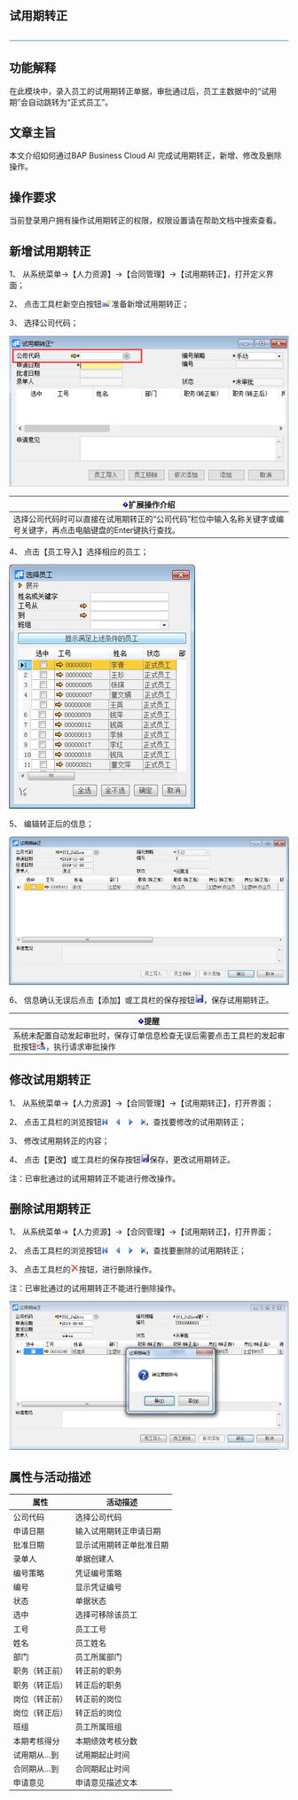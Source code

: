 ## 试用期转正

 ![1574417197089](rlzy_ht/common/headLine.png)

 

## 功能解释

在此模块中，录入员工的试用期转正单据，审批通过后，员工主数据中的“试用期”会自动跳转为“正式员工”。

 

## 文章主旨

本文介绍如何通过BAP Business Cloud AI 完成试用期转正，新增、修改及删除操作。

## 操作要求

当前登录用户拥有操作试用期转正的权限，权限设置请在帮助文档中搜索查看。

## 新增试用期转正

1、 从系统菜单->【人力资源】->【合同管理】->【试用期转正】，打开定义界面；     

2、 点击工具栏新空白按钮![img](rlzy_ht\common\新建.png)准备新增试用期转正；

3、 选择公司代码；

![img](rlzy_ht/301.png)

| ![System_CAPS_ICON_important.jpg](rlzy_ht/common/gth.png)**扩展操作介绍** |
| ------------------------------------------------------------ |
| 选择公司代码时可以直接在试用期转正的“公司代码”栏位中输入名称关键字或编号关键字，再点击电脑键盘的Enter键执行查找。 |

 

4、 点击【员工导入】选择相应的员工；

![img](rlzy_ht/302.png)

5、 编辑转正后的信息；

![img](rlzy_ht/303.png)

6、 信息确认无误后点击【添加】或工具栏的保存按钮![img](rlzy_ht/common/保存.png)，保存试用期转正。

| ![System_CAPS_ICON_important.jpg](rlzy_ht/common/gth.png)**提醒** |
| ------------------------------------------------------------ |
| 系统未配置自动发起审批时，保存订单信息检查无误后需要点击工具栏的发起审批按钮![img](rlzy_ht/common/审批.png)，执行请求审批操作 |

## 修改试用期转正

1、 从系统菜单->【人力资源】->【合同管理】->【试用期转正】，打开界面；

2、 点击工具栏的浏览按钮![img](rlzy_ht/common/翻页.png)，查找要修改的试用期转正；

3、 修改试用期转正的内容；

4、 点击【更改】或工具栏的保存按钮![img](rlzy_ht/common/保存.png)保存，更改试用期转正。

注：已审批通过的试用期转正不能进行修改操作。

## 删除试用期转正

1、 从系统菜单->【人力资源】->【合同管理】->【试用期转正】，打开界面；

2、 点击工具栏的浏览按钮![img](rlzy_ht/common/翻页.png)，查找要删除的试用期转正；

3、 点击工具栏的![img](rlzy_ht/common/删除.png)按钮，进行删除操作。

注：已审批通过的试用期转正不能进行删除操作。

![img](rlzy_ht/304.png)

## 属性与活动描述

| **属性**       | **活动描述**             |
| -------------- | ------------------------ |
| 公司代码       | 选择公司代码             |
| 申请日期       | 输入试用期转正申请日期   |
| 批准日期       | 显示试用期转正单批准日期 |
| 录单人         | 单据创建人               |
| 编号策略       | 凭证编号策略             |
| 编号           | 显示凭证编号             |
| 状态           | 单据状态                 |
| 选中           | 选择可移除该员工         |
| 工号           | 员工工号                 |
| 姓名           | 员工姓名                 |
| 部门           | 员工所属部门             |
| 职务（转正前） | 转正前的职务             |
| 职务（转正后） | 转正后的职务             |
| 岗位（转正前） | 转正前的岗位             |
| 岗位（转正后） | 转正后的岗位             |
| 班组           | 员工所属班组             |
| 本期考核得分   | 本期绩效考核分数         |
| 试用期从…到    | 试用期起止时间           |
| 合同期从…到    | 合同期起止时间           |
| 申请意见       | 申请意见描述文本         |

 
